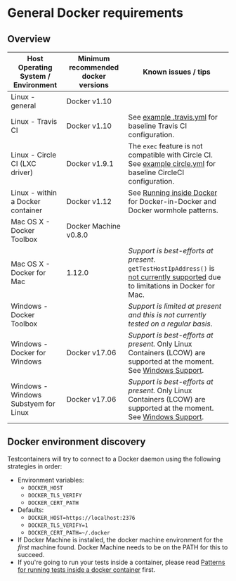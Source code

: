 # General Docker requirements

## Overview

| Host Operating System / Environment | Minimum recommended docker versions | Known issues / tips |
|----------------------------------------|-----------------------------|--------------------------|
| Linux - general                        | Docker v1.10                | |
| Linux - Travis CI                      | Docker v1.10                | See [example .travis.yml](https://raw.githubusercontent.com/testcontainers/testcontainers-java/master/.travis.yml) for baseline Travis CI configuration. |
| Linux - Circle CI (LXC driver)         | Docker v1.9.1               | The `exec` feature is not compatible with Circle CI. See [example circle.yml](https://raw.githubusercontent.com/testcontainers/testcontainers-java/master/circle.yml) for baseline CircleCI configuration. |
| Linux - within a Docker container      | Docker v1.12                | See [Running inside Docker](continuous_integration/dind_patterns.md) for Docker-in-Docker and Docker wormhole patterns. |
| Mac OS X - Docker Toolbox              | Docker Machine v0.8.0       | |
| Mac OS X - Docker for Mac              | 1.12.0                      | *Support is best-efforts at present*. `getTestHostIpAddress()` is [not currently supported](https://github.com/testcontainers/testcontainers-java/issues/166) due to limitations in Docker for Mac. |
| Windows - Docker Toolbox               |                             | *Support is limited at present and this is not currently tested on a regular basis*. |
| Windows - Docker for Windows           | Docker v17.06               | *Support is best-efforts at present.* Only Linux Containers (LCOW) are supported at the moment. See [Windows Support](windows.md). |
| Windows - Windows Substyem for Linux   | Docker v17.06               | *Support is best-efforts at present.* Only Linux Containers (LCOW) are supported at the moment. See [Windows Support](windows.md). |

## Docker environment discovery

Testcontainers will try to connect to a Docker daemon using the following strategies in order:

* Environment variables:
	* `DOCKER_HOST`
	* `DOCKER_TLS_VERIFY`
	* `DOCKER_CERT_PATH`
* Defaults:
	* `DOCKER_HOST=https://localhost:2376`
	* `DOCKER_TLS_VERIFY=1`
	* `DOCKER_CERT_PATH=~/.docker`
* If Docker Machine is installed, the docker machine environment for the *first* machine found. Docker Machine needs to be on the PATH for this to succeed.
* If you're going to run your tests inside a container, please read [Patterns for running tests inside a docker container](continuous_integration/dind_patterns.md) first.
